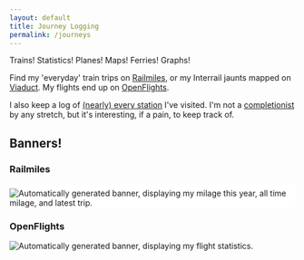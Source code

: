 ```yaml
---
layout: default
title: Journey Logging
permalink: /journeys
---
```


Trains! Statistics! Planes! Maps! Ferries! Graphs!

Find my 'everyday' train trips on [Railmiles](https://yom.railmiles.me/), or my Interrail jaunts mapped on [Viaduct](https://viaduct.world/share/m/keoojZtw4aiyV99I). My flights end up on [OpenFlights](https://openflights.org/user/yom).

I also keep a log of [(nearly) every station](https://thomasr.dev/visited-stations/) I've visited. I'm not a [completionist](https://www.everylaststation.co.uk/) by any stretch, but it's interesting, if a pain, to keep track of.

## Banners!
### Railmiles
<img src="https://public.railmiles.me/signatures/3560e69400242162df2413a6e10a1264.png" style="background-color: #fff; padding-top: 8px; border-radius: 4px;" alt="Automatically generated banner, displaying my milage this year, all time milage, and latest trip.">

### OpenFlights
<img src="http://openflights.org/banner/yom.png" alt="Automatically generated banner, displaying my flight statistics.">
